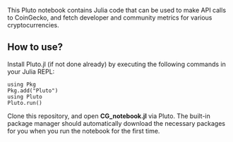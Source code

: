 This Pluto notebook contains Julia code that can be used to make API calls to CoinGecko, and fetch developer and community metrics for various cryptocurrencies.

## How to use?

Install Pluto.jl (if not done already) by executing the following commands in your Julia REPL:

    using Pkg
    Pkg.add("Pluto")
    using Pluto
    Pluto.run() 

Clone this repository, and open **CG_notebook.jl** via Pluto. The built-in package manager should automatically download the necessary packages for you when you run the notebook for the first time.